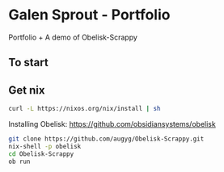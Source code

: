 # Galen Sprout - Portfolio #

<!-- Uses Obelisk to expose a backend route which will scrape the first image found on google for a user's chosen word, with my own library, scrappy -->
Portfolio + A demo of Obelisk-Scrappy

## To start ##

## Get nix ##
```bash
curl -L https://nixos.org/nix/install | sh
```

Installing Obelisk: https://github.com/obsidiansystems/obelisk

```bash
git clone https://github.com/augyg/Obelisk-Scrappy.git
nix-shell -p obelisk 
cd Obelisk-Scrappy
ob run
```
